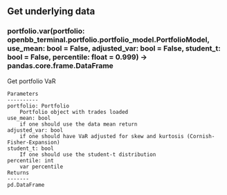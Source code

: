 ## Get underlying data 
### portfolio.var(portfolio: openbb_terminal.portfolio.portfolio_model.PortfolioModel, use_mean: bool = False, adjusted_var: bool = False, student_t: bool = False, percentile: float = 0.999) -> pandas.core.frame.DataFrame

Get portfolio VaR

    Parameters
    ----------
    portfolio: Portfolio
        Portfolio object with trades loaded
    use_mean: bool
        if one should use the data mean return
    adjusted_var: bool
        if one should have VaR adjusted for skew and kurtosis (Cornish-Fisher-Expansion)
    student_t: bool
        If one should use the student-t distribution
    percentile: int
        var percentile
    Returns
    -------
    pd.DataFrame

